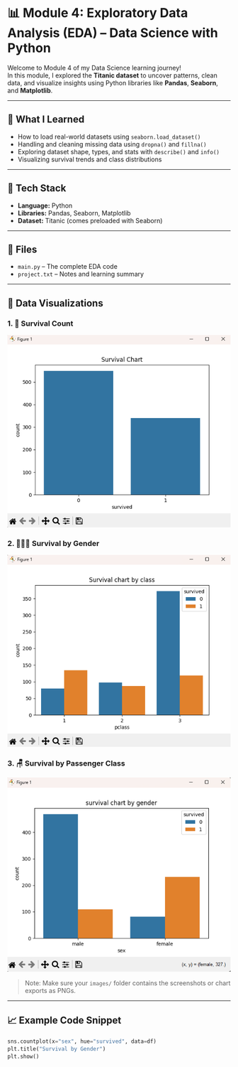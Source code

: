 # 📊 Module 4: Exploratory Data Analysis (EDA) – Data Science with Python

Welcome to Module 4 of my Data Science learning journey!  
In this module, I explored the **Titanic dataset** to uncover patterns, clean data, and visualize insights using Python libraries like **Pandas**, **Seaborn**, and **Matplotlib**.

---

## 🧠 What I Learned

- How to load real-world datasets using `seaborn.load_dataset()`
- Handling and cleaning missing data using `dropna()` and `fillna()`
- Exploring dataset shape, types, and stats with `describe()` and `info()`
- Visualizing survival trends and class distributions

---

## 🔧 Tech Stack

- **Language:** Python
- **Libraries:** Pandas, Seaborn, Matplotlib
- **Dataset:** Titanic (comes preloaded with Seaborn)

---

## 📁 Files

- `main.py` – The complete EDA code
- `project.txt` – Notes and learning summary

---

## 📸 Data Visualizations

### 1. 🧍‍ Survival Count
![Survival Count](./datascience/images/survial-1.png)

### 2. 🧑‍🤝‍🧑 Survival by Gender
![Survival by Gender](./datascience/images/survival-2.png)

### 3. 🪑 Survival by Passenger Class
![Survival by Class](./datascience/images/survival-3.png)

> Note: Make sure your `images/` folder contains the screenshots or chart exports as PNGs.

---

## 📈 Example Code Snippet

```python
sns.countplot(x="sex", hue="survived", data=df)
plt.title("Survival by Gender")
plt.show()
